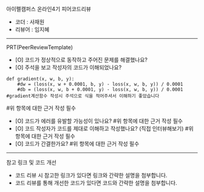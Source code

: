 아이펠캠퍼스 온라인4기 피어코드리뷰

- 코더 : 사재원
- 리뷰어 : 임지혜

----------------------------------------------

PRT(PeerReviewTemplate)

- [O] 코드가 정상적으로 동작하고 주어진 문제를 해결했나요?
- [O] 주석을 보고 작성자의 코드가 이해되었나요?
```
def gradient(x, w, b, y):
    #dw = (loss(x, w + 0.0001, b, y) - loss(x, w, b, y)) / 0.0001
    #db = (loss(x, w, b + 0.0001, y) - loss(x, w, b, y)) / 0.0001
#gradient계산함수 작성시 주석으로 식을 적어주셔서 이해하기 좋았습니다
```

#위 항목에 대한 근거 작성 필수
- [O] 코드가 에러를 유발할 가능성이 있나요?
#위 항목에 대한 근거 작성 필수
- [O] 코드 작성자가 코드를 제대로 이해하고 작성했나요? (직접 인터뷰해보기)
#위 항목에 대한 근거 작성 필수
- [O] 코드가 간결한가요?
#위 항목에 대한 근거 작성 필수

----------------------------------------------

참고 링크 및 코드 개선
- 코드 리뷰 시 참고한 링크가 있다면 링크와 간략한 설명을 첨부합니다.
- 코드 리뷰를 통해 개선한 코드가 있다면 코드와 간략한 설명을 첨부합니다.
